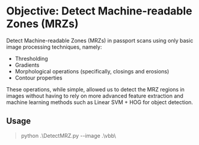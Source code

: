 # Objective: Detect Machine-readable Zones (MRZs) 
Detect Machine-readable Zones (MRZs) in passport scans using only basic image processing techniques, namely:
* Thresholding
* Gradients
* Morphological operations (specifically, closings and erosions)
* Contour properties

These operations, while simple, allowed us to detect the MRZ regions in images without having to rely on more 
advanced feature extraction and machine learning methods such as Linear SVM + HOG for object detection.

## Usage
>  python  .\DetectMRZ.py --image .\vbb\